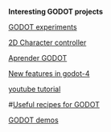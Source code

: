 **Interesting GODOT projects**

[GODOT experiments](https://github.com/miskatonicstudio/godot-experiments)

[2D Character controller](https://github.com/POWERHACK69/Godot4-2D-Character-Controllers)

[Aprender GODOT](https://github.com/findemor/findemor-youtube-aprender-godot/tree/main)

 [New features in godot-4](https://github.com/gdquest-demos/godot-4-new-features)

[youtube tutorial](https://www.youtube.com/playlist?list=PLaFm85QGi-mGIf5VJBggxdTdaqQq7gR8J)

#[Useful recipes for GODOT](https://github.com/godotrecipes)

[GODOT demos](https://github.com/gdquest-demos)
